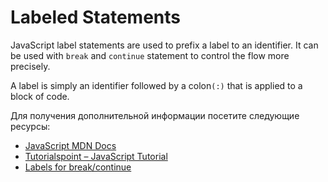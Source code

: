 # Labeled Statements

JavaScript label statements are used to prefix a label to an identifier. It can be used with `break` and `continue` statement to control the flow more precisely.

A label is simply an identifier followed by a colon`(:)` that is applied to a block of code.

Для получения дополнительной информации посетите следующие ресурсы:

- [JavaScript MDN Docs](https://developer.mozilla.org/en-US/docs/Web/JavaScript/Reference/Statements/label)
- [Tutorialspoint – JavaScript Tutorial](https://www.tutorialspoint.com/What-are-label-statements-in-JavaScript)
- [Labels for break/continue](https://javascript.info/while-for#labels-for-break-continue)